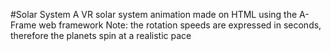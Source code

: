 #Solar System
A VR solar system animation made on HTML using the A-Frame web framework
Note: the rotation speeds are expressed in seconds, therefore the planets spin at a realistic pace
